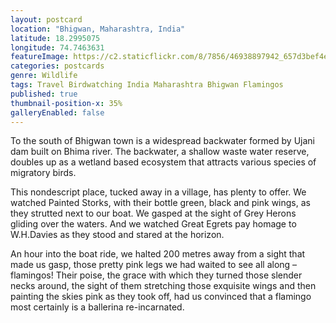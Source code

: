 ```yaml
---
layout: postcard
location: "Bhigwan, Maharashtra, India"
latitude: 18.2995075
longitude: 74.7463631
featureImage: https://c2.staticflickr.com/8/7856/46938897942_657d3bef4e_c.jpg
categories: postcards
genre: Wildlife
tags: Travel Birdwatching India Maharashtra Bhigwan Flamingos 
published: true
thumbnail-position-x: 35%
galleryEnabled: false
---
```


To the south of Bhigwan town is a widespread backwater formed by Ujani dam built on Bhima river. The backwater, a shallow waste water reserve, doubles up as a wetland based ecosystem that attracts various species of migratory birds.

This nondescript place, tucked away in a village, has plenty to offer. We watched Painted Storks, with their bottle­ green, black and pink wings, as they strutted next to our boat. We gasped at the sight of Grey Herons gliding over the waters. And we watched Great Egrets pay homage to W.H.Davies as they stood and stared at the horizon.

An hour into the boat­ ride, we halted 200 metres away from a sight that made us gasp, those pretty pink legs we had waited to see all along – flamingos! Their poise, the grace with which they turned those slender necks around, the sight of them stretching those exquisite wings and then painting the skies pink as they took off, had us convinced that a flamingo most certainly is a ballerina re-incarnated.